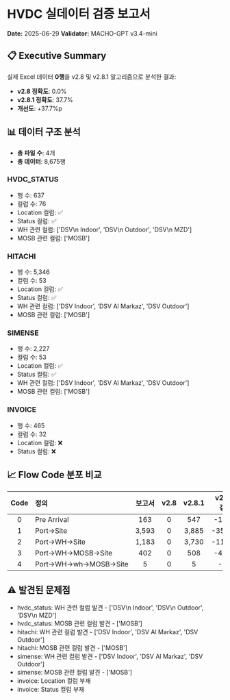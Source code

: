 # HVDC 실데이터 검증 보고서
**Date:** 2025-06-29
**Validator:** MACHO-GPT v3.4-mini

## 📋 Executive Summary

실제 Excel 데이터 **0행**을 v2.8 및 v2.8.1 알고리즘으로 분석한 결과:
- **v2.8 정확도**: 0.0%
- **v2.8.1 정확도**: 37.7%
- **개선도**: +37.7%p

## 📊 데이터 구조 분석

- **총 파일 수**: 4개
- **총 데이터**: 8,675행

### HVDC_STATUS
- 행 수: 637
- 컬럼 수: 76
- Location 컬럼: ✅
- Status 컬럼: ✅
- WH 관련 컬럼: ['DSV\n Indoor', 'DSV\n Outdoor', 'DSV\n MZD']
- MOSB 관련 컬럼: ['MOSB']

### HITACHI
- 행 수: 5,346
- 컬럼 수: 53
- Location 컬럼: ✅
- Status 컬럼: ✅
- WH 관련 컬럼: ['DSV Indoor', 'DSV Al Markaz', 'DSV Outdoor']
- MOSB 관련 컬럼: ['MOSB']

### SIMENSE
- 행 수: 2,227
- 컬럼 수: 53
- Location 컬럼: ✅
- Status 컬럼: ✅
- WH 관련 컬럼: ['DSV Indoor', 'DSV Al Markaz', 'DSV Outdoor']
- MOSB 관련 컬럼: ['MOSB']

### INVOICE
- 행 수: 465
- 컬럼 수: 32
- Location 컬럼: ❌
- Status 컬럼: ❌

## 📈 Flow Code 분포 비교

| Code | 정의 | 보고서 | v2.8 | v2.8.1 | v2.8 갭 | v2.8.1 갭 |
|:----:|:-----|:-----:|:----:|:------:|:-------:|:---------:|
| 0 | Pre Arrival | 163 | 0 | 547 | -163 | +384 |
| 1 | Port→Site | 3,593 | 0 | 3,885 | -3593 | +292 |
| 2 | Port→WH→Site | 1,183 | 0 | 3,730 | -1183 | +2547 |
| 3 | Port→WH→MOSB→Site | 402 | 0 | 508 | -402 | +106 |
| 4 | Port→WH→wh→MOSB→Site | 5 | 0 | 5 | -5 | 0 |

## ⚠️ 발견된 문제점

- hvdc_status: WH 관련 컬럼 발견 - ['DSV\n Indoor', 'DSV\n Outdoor', 'DSV\n MZD']
- hvdc_status: MOSB 관련 컬럼 발견 - ['MOSB']
- hitachi: WH 관련 컬럼 발견 - ['DSV Indoor', 'DSV Al Markaz', 'DSV Outdoor']
- hitachi: MOSB 관련 컬럼 발견 - ['MOSB']
- simense: WH 관련 컬럼 발견 - ['DSV Indoor', 'DSV Al Markaz', 'DSV Outdoor']
- simense: MOSB 관련 컬럼 발견 - ['MOSB']
- invoice: Location 컬럼 부재
- invoice: Status 컬럼 부재
